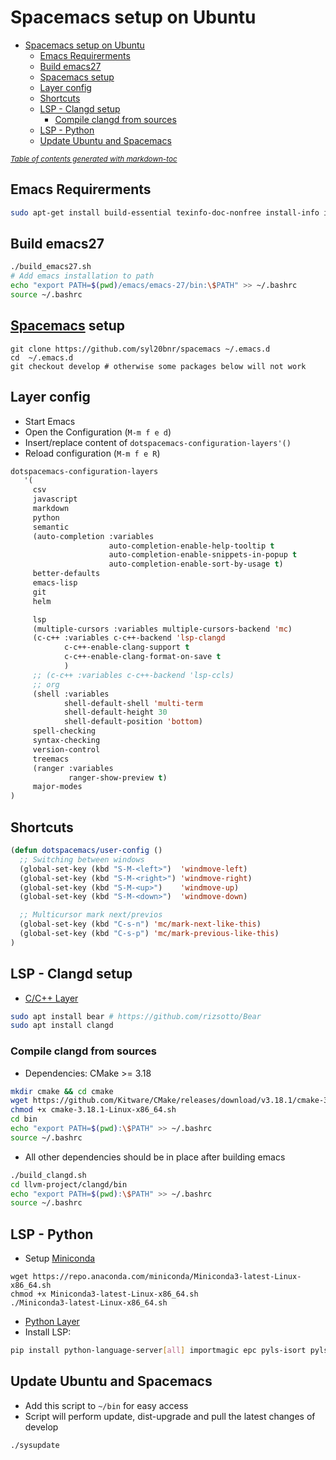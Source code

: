 # Spacemacs setup on Ubuntu

- [Spacemacs setup on Ubuntu](#spacemacs-setup-on-ubuntu)
  * [Emacs Requirerments](#emacs-requirerments)
  * [Build emacs27](#build-emacs27)
  * [Spacemacs setup](#spacemacs-setup)
  * [Layer config](#layer-config)
  * [Shortcuts](#shortcuts)
  * [LSP - Clangd setup](#lsp---clangd-setup)
    + [Compile clangd from sources](#compile-clangd-from-sources)
  * [LSP - Python](#lsp---python)
  * [Update Ubuntu and Spacemacs](#update-ubuntu-and-spacemacs)

<small><i><a href='http://ecotrust-canada.github.io/markdown-toc/'>Table of contents generated with markdown-toc</a></i></small>


## Emacs Requirerments
```bash
sudo apt-get install build-essential texinfo-doc-nonfree install-info info libx11-dev libxpm-dev libjpeg-dev libpng-dev libgif-dev libtiff-dev libgtk2.0-dev libncurses5-dev libxpm-dev automake autoconf libgnutls28-dev texinfo
```

## Build emacs27

```bash
./build_emacs27.sh
# Add emacs installation to path
echo "export PATH=$(pwd)/emacs/emacs-27/bin:\$PATH" >> ~/.bashrc
source ~/.bashrc
```

## [Spacemacs](https://www.spacemacs.org/) setup

```
git clone https://github.com/syl20bnr/spacemacs ~/.emacs.d
cd  ~/.emacs.d
git checkout develop # otherwise some packages below will not work
```

## Layer config

* Start Emacs
* Open the Configuration (`M-m f e d`)
* Insert/replace content of `dotspacemacs-configuration-layers'()`
* Reload configuration (`M-m f e R`)

```lisp
dotspacemacs-configuration-layers
   '(
     csv
     javascript
     markdown
     python
     semantic
     (auto-completion :variables
                      auto-completion-enable-help-tooltip t
                      auto-completion-enable-snippets-in-popup t
                      auto-completion-enable-sort-by-usage t)
     better-defaults
     emacs-lisp
     git
     helm

     lsp
     (multiple-cursors :variables multiple-cursors-backend 'mc)
     (c-c++ :variables c-c++-backend 'lsp-clangd
            c-c++-enable-clang-support t
            c-c++-enable-clang-format-on-save t
            )
     ;; (c-c++ :variables c-c++-backend 'lsp-ccls)
     ;; org
     (shell :variables
            shell-default-shell 'multi-term
            shell-default-height 30
            shell-default-position 'bottom)
     spell-checking
     syntax-checking
     version-control
     treemacs
     (ranger :variables
             ranger-show-preview t)
     major-modes
)
```

## Shortcuts
```lisp
(defun dotspacemacs/user-config ()
  ;; Switching between windows
  (global-set-key (kbd "S-M-<left>")  'windmove-left)
  (global-set-key (kbd "S-M-<right>") 'windmove-right)
  (global-set-key (kbd "S-M-<up>")    'windmove-up)
  (global-set-key (kbd "S-M-<down>")  'windmove-down)

  ;; Multicursor mark next/previos
  (global-set-key (kbd "C-s-n") 'mc/mark-next-like-this)
  (global-set-key (kbd "C-s-p") 'mc/mark-previous-like-this)
)

```

## LSP - Clangd setup
* [C/C++ Layer](https://develop.spacemacs.org/layers/+lang/c-c++/README.html)

```bash
sudo apt install bear # https://github.com/rizsotto/Bear
sudo apt install clangd
```

### Compile clangd from sources 
* Dependencies: CMake >= 3.18 
```bash
mkdir cmake && cd cmake
wget https://github.com/Kitware/CMake/releases/download/v3.18.1/cmake-3.18.1-Linux-x86_64.sh
chmod +x cmake-3.18.1-Linux-x86_64.sh
cd bin
echo "export PATH=$(pwd):\$PATH" >> ~/.bashrc
source ~/.bashrc
```
* All other dependencies should be in place after building emacs
```bash
./build_clangd.sh
cd llvm-project/clangd/bin
echo "export PATH=$(pwd):\$PATH" >> ~/.bashrc
source ~/.bashrc
```

## LSP - Python
* Setup [Miniconda](https://docs.conda.io/en/latest/miniconda.html)
```
wget https://repo.anaconda.com/miniconda/Miniconda3-latest-Linux-x86_64.sh
chmod +x Miniconda3-latest-Linux-x86_64.sh
./Miniconda3-latest-Linux-x86_64.sh
```

* [Python Layer](https://develop.spacemacs.org/layers/+lang/python/README.html)
* Install LSP:
```bash
pip install python-language-server[all] importmagic epc pyls-isort pyls-mypy pyls-black
```
## Update Ubuntu and Spacemacs
* Add this script to `~/bin` for easy access
* Script will perform update, dist-upgrade and pull the latest changes of develop
```
./sysupdate
```
